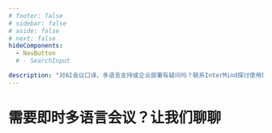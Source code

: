 ```yaml
---
# footer: false
# sidebar: false
# aside: false
# next: false
hideComponents:
  - NavButton
  # - SearchInput

description: "对AI会议口译、多语言支持或企业部署有疑问吗？联系InterMind探讨使用场景、定价和集成方案。"
---
```


# 需要即时多语言会议？让我们聊聊

<!-- **Get in Touch:**

- Email: never@mind.com
- Phone: +971 058 574 88 06
- WhatsApp: +971 058 574 88 06 -->

<!-- WhatsApp us at [+971 058 574 88 06](https://wa.me/message/KDLD4FZVW7EUC1)
Telegram us at [@goldenfish_ae](https://t.me/goldenfish_ae) -->

<br>
<ContactFormModalNav  buttonClass="alt" formStyle="margin: 1rem auto;"/>